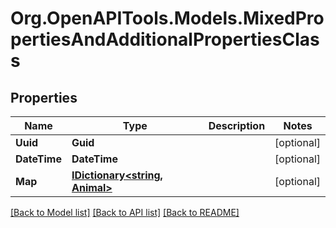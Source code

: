 # Org.OpenAPITools.Models.MixedPropertiesAndAdditionalPropertiesClass
## Properties

Name | Type | Description | Notes
------------ | ------------- | ------------- | -------------
**Uuid** | **Guid** |  | [optional] 
**DateTime** | **DateTime** |  | [optional] 
**Map** | [**IDictionary&lt;string, Animal&gt;**](Animal.md) |  | [optional] 

[[Back to Model list]](../README.md#documentation-for-models) [[Back to API list]](../README.md#documentation-for-api-endpoints) [[Back to README]](../README.md)

